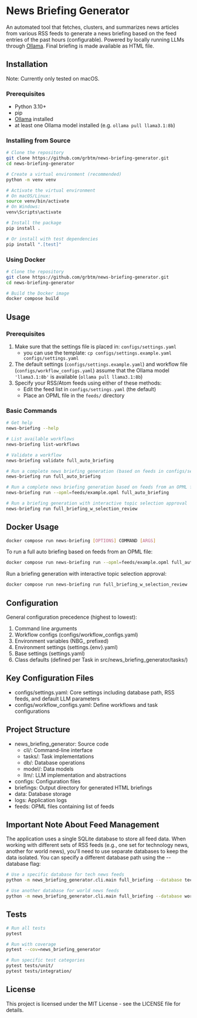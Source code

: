 # News Briefing Generator
An automated tool that fetches, clusters, and summarizes news articles from various RSS feeds to generate a news briefing based on the feed entries of the past hours (configurable). Powered by locally running LLMs through [Ollama](https://ollama.com/). Final briefing is made available as HTML file.


## Installation
Note: Currently only tested on macOS.

### Prerequisites
- Python 3.10+
- pip
- [Ollama](https://ollama.com/) installed
- at least one Ollama model installed (e.g. `ollama pull llama3.1:8b`)

### Installing from Source
```bash
# Clone the repository
git clone https://github.com/grbtm/news-briefing-generator.git
cd news-briefing-generator

# Create a virtual environment (recommended)
python -m venv venv

# Activate the virtual environment
# On macOS/Linux:
source venv/bin/activate
# On Windows:
venv\Scripts\activate

# Install the package
pip install .

# Or install with test dependencies
pip install ".[test]"
```

### Using Docker
```bash
# Clone the repository
git clone https://github.com/grbtm/news-briefing-generator.git
cd news-briefing-generator

# Build the Docker image
docker compose build
```

## Usage
### Prerequisites 
1.  Make sure that the settings file is placed in: `configs/settings.yaml`
    - you can use the template: `cp configs/settings.example.yaml configs/settings.yaml`
2. The default settings (`configs/settings.example.yaml`) and workflow file (`configs/workflow_configs.yaml`) assume that the Ollama model `'llama3.1:8b'` is available (`ollama pull llama3.1:8b`)
3. Specify your RSS/Atom feeds using either of these methods:
    - Edit the feed list in `configs/settings.yaml` (the default)
    - Place an OPML file in the `feeds/` directory

### Basic Commands
```bash
# Get help
news-briefing --help

# List available workflows
news-briefing list-workflows

# Validate a workflow
news-briefing validate full_auto_briefing

# Run a complete news briefing generation (based on feeds in configs/settings.yaml)
news-briefing run full_auto_briefing

# Run a complete news briefing generation based on feeds from an OPML file in feeds/
news-briefing run --opml=feeds/example.opml full_auto_briefing

# Run a briefing generation with interactive topic selection approval
news-briefing run full_briefing_w_selection_review
```


## Docker Usage
```bash
docker compose run news-briefing [OPTIONS] COMMAND [ARGS]
```
To run a full auto briefing based on feeds from an OPML file:
```bash
docker compose run news-briefing run --opml=feeds/example.opml full_auto_briefing
```
Run a briefing generation with interactive topic selection approval:
```bash
docker compose run news-briefing run full_briefing_w_selection_review
```


## Configuration
General configuration precedence (highest to lowest):
1. Command line arguments
2. Workflow configs (configs/workflow_configs.yaml)
3. Environment variables (NBG_ prefixed)
4. Environment settings (settings.{env}.yaml)
5. Base settings (settings.yaml)
6. Class defaults (defined per Task in src/news_briefing_generator/tasks/)

## Key Configuration Files
- configs/settings.yaml: Core settings including database path, RSS feeds, and default LLM parameters
- configs/workflow_configs.yaml: Define workflows and task configurations

## Project Structure
- news_briefing_generator: Source code
    - cli/: Command-line interface
    - tasks/: Task implementations
    - db/: Database operations
    - model/: Data models
    - llm/: LLM implementation and abstractions
- configs: Configuration files
- briefings: Output directory for generated HTML briefings
- data: Database storage
- logs: Application logs
- feeds: OPML files containing list of feeds

## Important Note About Feed Management
The application uses a single SQLite database to store all feed data. When working with different sets of RSS feeds (e.g., one set for technology news, another for world news), you'll need to use separate databases to keep the data isolated. You can specify a different database path using the --database flag:

```bash
# Use a specific database for tech news feeds
python -m news_briefing_generator.cli.main full_briefing --database tech_news.sqlite --opml tech_feeds.opml

# Use another database for world news feeds
python -m news_briefing_generator.cli.main full_briefing --database world_news.sqlite --opml world_feeds.opml
```

## Tests
```bash
# Run all tests
pytest

# Run with coverage
pytest --cov=news_briefing_generator

# Run specific test categories
pytest tests/unit/
pytest tests/integration/
```

## License
This project is licensed under the MIT License - see the LICENSE file for details.
